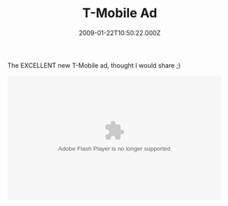 ﻿---
coverImage: /images/fallback-post-header.png
date: "2009-01-22T10:50:22.000Z"
tags: []
title: T-Mobile Ad
oldUrl: /fun-amp-videos/t-mobile-ad
---

The EXCELLENT new T-Mobile ad, thought I would share ;)

<object width="480" height="280" data="/wp-content/uploads/Flash/tmob/flvplayer.swf" type="application/x-shockwave-flash"><param name="src" value="https://www.mikecann.blog/wp-content/uploads/Flash/tmob/flvplayer.swf" /></object>
